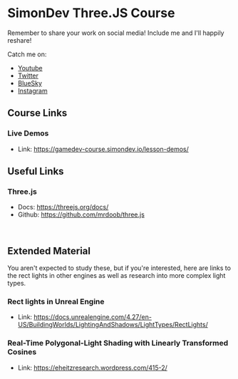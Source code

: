 # SimonDev Three.JS Course

Remember to share your work on social media! Include me and I'll happily reshare!

Catch me on:

- [Youtube](https://www.youtube.com/@simondev758)
- [Twitter](https://x.com/iced_coffee_dev)
- [BlueSky](https://bsky.app/profile/simondev.bsky.social)
- [Instagram](https://www.instagram.com/beer_and_code/)

## Course Links

### Live Demos
- Link: https://gamedev-course.simondev.io/lesson-demos/

## Useful Links

### Three.js
- Docs: https://threejs.org/docs/
- Github: https://github.com/mrdoob/three.js

<br/>

## Extended Material

You aren't expected to study these, but if you're interested, here are links to the rect lights in other engines as well as research into more complex light types.

### Rect lights in Unreal Engine
- Link: https://docs.unrealengine.com/4.27/en-US/BuildingWorlds/LightingAndShadows/LightTypes/RectLights/


### Real-Time Polygonal-Light Shading with Linearly Transformed Cosines
- Link: https://eheitzresearch.wordpress.com/415-2/